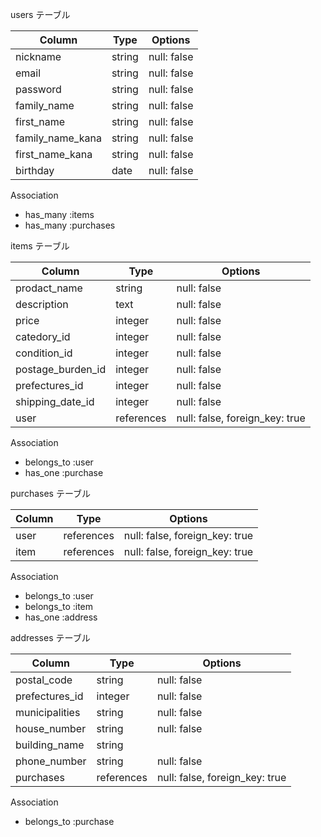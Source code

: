 users テーブル

| Column             | Type   | Options     |
| ------------------ | ------ | ----------- |
| nickname           | string | null: false |
| email              | string | null: false |
| password           | string | null: false |
| family_name        | string | null: false |
| first_name         | string | null: false |
| family_name_kana   | string | null: false |
| first_name_kana    | string | null: false |
| birthday           | date   | null: false |

  Association

- has_many :items
- has_many :purchases


items テーブル

| Column            | Type       | Options                        |
| ----------------- | -----------| ------------------------------ |
| prodact_name      | string     | null: false                    |
| description       | text       | null: false                    |
| price             | integer    | null: false                    |
| catedory_id       | integer    | null: false                    |
| condition_id      | integer    | null: false                    |
| postage_burden_id | integer    | null: false                    |
| prefectures_id    | integer    | null: false                    |
| shipping_date_id  | integer    | null: false                    |
| user              | references | null: false, foreign_key: true |

  Association

- belongs_to :user
- has_one :purchase


purchases テーブル

| Column        | Type        | Options                        |
| ------------- | ----------- | ------------------------------ |
| user          | references  | null: false, foreign_key: true |
| item          | references  | null: false, foreign_key: true |

  Association

- belongs_to :user
- belongs_to :item
- has_one :address


addresses テーブル

| Column             | Type       | Options                        |
| ------------------ | ---------- | ------------------------------ |
| postal_code        | string     | null: false                    |
| prefectures_id     | integer    | null: false                    |
| municipalities     | string     | null: false                    |
| house_number       | string     | null: false                    |
| building_name      | string     |                                |
| phone_number       | string     | null: false                    |
| purchases          | references | null: false, foreign_key: true |

  Association

- belongs_to :purchase